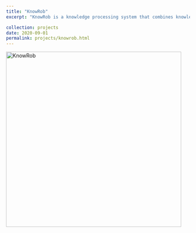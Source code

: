 ```yaml
---
title: "KnowRob"
excerpt: "KnowRob is a knowledge processing system that combines knowledge representation and reasoning methods with techniques for acquiring knowledge and for grounding the knowledge in a physical system<br/><a href=\"https://knowrob.org\"><img src=\"http://knowrob.org/_media/blog/knowledge-components3.png\" alt=\"KnowRob\" width=\"480\"/></a>"

collection: projects
date: 2020-09-01
permalink: projects/knowrob.html
---
```


<a href="https://knowrob.org"><img src="http://knowrob.org/_media/blog/knowledge-components3.png" alt="KnowRob" width="480"/></a>


